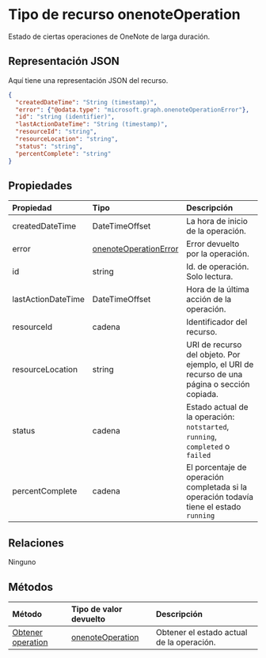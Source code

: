# <a name="onenoteoperation-resource-type"></a>Tipo de recurso onenoteOperation

Estado de ciertas operaciones de OneNote de larga duración.

## <a name="json-representation"></a>Representación JSON

Aquí tiene una representación JSON del recurso.

<!-- {
  "blockType": "resource",
  "optionalProperties": [

  ],
  "@odata.type": "microsoft.graph.onenoteOperation"
}-->

```json
{
  "createdDateTime": "String (timestamp)",
  "error": {"@odata.type": "microsoft.graph.onenoteOperationError"},
  "id": "string (identifier)",
  "lastActionDateTime": "String (timestamp)",
  "resourceId": "string",
  "resourceLocation": "string",
  "status": "string",
  "percentComplete": "string"
}

```
## <a name="properties"></a>Propiedades
| Propiedad     | Tipo   |Descripción|
|:---------------|:--------|:----------|
|createdDateTime| DateTimeOffset |La hora de inicio de la operación.|
|error|[onenoteOperationError](onenoteoperationerror.md)|Error devuelto por la operación.|
|id|string|Id. de operación. Solo lectura.|
|lastActionDateTime| DateTimeOffset |Hora de la última acción de la operación.|
|resourceId|cadena|Identificador del recurso.|
|resourceLocation|string|URI de recurso del objeto. Por ejemplo, el URI de recurso de una página o sección copiada. |
|status|cadena|Estado actual de la operación: `notstarted`, `running`, `completed` o `failed` |
|percentComplete|cadena|El porcentaje de operación completada si la operación todavía tiene el estado `running`

## <a name="relationships"></a>Relaciones
Ninguno


## <a name="methods"></a>Métodos

| Método           | Tipo de valor devuelto    |Descripción|
|:---------------|:--------|:----------|
|[Obtener operation](../api/onenoteoperation_get.md) | [onenoteOperation](onenoteoperation.md) |Obtener el estado actual de la operación. |

<!-- uuid: 8fcb5dbc-d5aa-4681-8e31-b001d5168d79
2015-10-25 14:57:30 UTC -->
<!-- {
  "type": "#page.annotation",
  "description": "onenoteOperation resource",
  "keywords": "",
  "section": "documentation",
  "tocPath": ""
}-->
